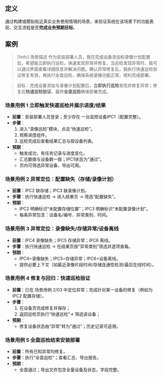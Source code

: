 
## 定义

通过构建或模拟贴近真实业务使用情境的场景，来验证系统在该场景下的功能表现、交互流程是否**完成业务预期目标**。

## 案例

> [!info] 场景描述
> 作为安装部署人员，我在完成设备添加和录像计划配置后，希望能立即执行巡检，快速发现异常并修复。当巡检发现异常时，我可以通过界面查看详细信息并解决问题。确认异常修复后，我执行快速巡检验证修复有效，再执行全盘巡检，确保系统录像功能正常，顺利完成部署。


> 目标：完成设备添加与录像计划配置后，**立即执行巡检**发现并修复异常；修复后**快速巡检验证**，最终**全盘巡检**确保部署完成。

### 场景用例 1 立即触发快速巡检并展示进度/结果

- **前置**：安装部署人员登录；至少存在 一台监控设备IPC1（配置完整）。
- **步骤**：
    1. 进入“录像巡检”模块，点击“快速巡检”。
    2. 观察进度组件。
    3. 巡检完成后查看结果汇总与按设备列表。
- **预期**：
    - 触发成功，有任务记录与进度变化。
    - 汇总数据与设备数一致；IPC1状态为“通过”。        
    - 页内可筛选异常设备，导出可用。
### 场景用例 2 异常定位：配置缺失（存储/录像计划）
- **前置**：IPC2 缺存储；IPC3 缺录像计划。
- **步骤**：执行快速巡检 → 进入结果页 → 筛选“配置缺失”。
- **预期**：
    - IPC2 明确标识“未配置存储位置”；IPC3 明确标识“未配置录像计划”。
    - 每条异常包含：设备名/编号、异常类别、时间。
### 场景用例 3 异常定位：录像缺失/存储异常/设备离线
- **前置**：IPC4 录像缺失；IPC5 存储异常；IPC6 离线。
- **步骤**：执行快速巡检 → 在结果页按“异常类别”筛选并逐项查看。
- **预期**：
    - IPC4=录像缺失；IPC5=存储异常；IPC6=设备离线。
    - 提供必要上下文（如最近录像片段时间/存储连通性检测/最后在线时间）。
### 场景用例 4 修复与回归：快速巡检验证

- **前置**：已在 场景用例 2/03 中定位异常；完成针对某一设备的修复（例如为 IPC2 配置存储）。
- **步骤**：
    1. 在设备页完成修复并保存；
    2. 返回巡检页执行“快速巡检”→ 筛选该设备；
- **预期**：
    - 修复设备状态由“异常”转为“通过”；历史记录可追溯。

### 场景用例 5 全盘巡检结束安装部署

- **前置**：所有已知异常均修复。
- **步骤**：执行“全盘巡检”；查看汇总、导出报告。
- **预期**：
    - 全盘通过；导出文件包含全量设备及状态，字段完整。